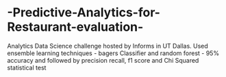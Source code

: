 # -Predictive-Analytics-for-Restaurant-evaluation-
Analytics Data Science challenge hosted by Informs in UT Dallas. Used ensemble learning techniques - bagers Classifier and random forest - 95% accuracy and followed by precision recall, f1 score and Chi Squared statistical test

